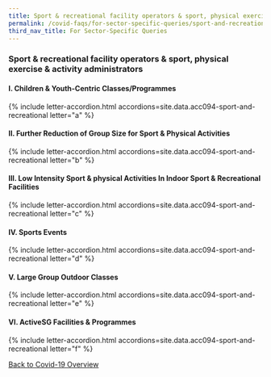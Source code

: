 ```yaml
---
title: Sport & recreational facility operators & sport, physical exercise & activity administrators
permalink: /covid-faqs/for-sector-specific-queries/sport-and-recreational
third_nav_title: For Sector-Specific Queries
---
```


### Sport & recreational facility operators & sport, physical exercise & activity administrators

#### I. Children & Youth-Centric Classes/Programmes

{% include letter-accordion.html accordions=site.data.acc094-sport-and-recreational letter="a" %}

#### II. Further Reduction of Group Size for Sport & Physical Activities

{% include letter-accordion.html accordions=site.data.acc094-sport-and-recreational letter="b" %}

#### III. Low Intensity Sport & physical Activities In Indoor Sport & Recreational Facilities

{% include letter-accordion.html accordions=site.data.acc094-sport-and-recreational letter="c" %}

#### IV. Sports Events

{% include letter-accordion.html accordions=site.data.acc094-sport-and-recreational letter="d" %}

#### V. Large Group Outdoor Classes

{% include letter-accordion.html accordions=site.data.acc094-sport-and-recreational letter="e" %}

#### VI. ActiveSG Facilities & Programmes

{% include letter-accordion.html accordions=site.data.acc094-sport-and-recreational letter="f" %}

[Back to Covid-19 Overview](/covid/)
<script src="https://cdn.jsdelivr.net/npm/fuse.js@6.4.6"></script>
<script src="/jquery/scroll-to-accordion.js"></script>
